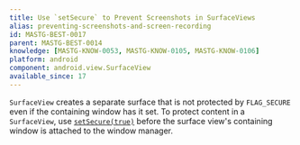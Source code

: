 ```yaml
---
title: Use `setSecure` to Prevent Screenshots in SurfaceViews
alias: preventing-screenshots-and-screen-recording
id: MASTG-BEST-0017
parent: MASTG-BEST-0014
knowledge: [MASTG-KNOW-0053, MASTG-KNOW-0105, MASTG-KNOW-0106]
platform: android
component: android.view.SurfaceView
available_since: 17
---
```


`SurfaceView` creates a separate surface that is not protected by `FLAG_SECURE` even if the containing window has it set. To protect content in a `SurfaceView`, use [`setSecure(true)`](https://developer.android.com/reference/android/view/SurfaceView#setSecure(boolean)) before the surface view's containing window is attached to the window manager.
